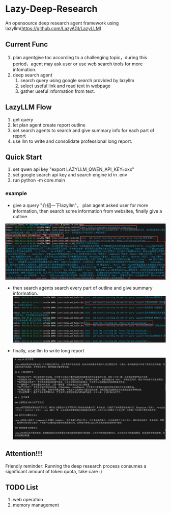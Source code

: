# Lazy-Deep-Research

An opensource deep research agent framework using lazyllm(https://github.com/LazyAGI/LazyLLM)

## Current Func

1. plan agentgive toc according to a challenging topic，during this period，agent may ask user or use web search tools for more infomation.
2. deep search agent
   1. search query using google search provided by lazyllm
   2. select useful link and read text in webpage
   3. gather useful information from text.

## LazyLLM Flow

1. get query
2. let plan agent create report outline
3. set search agents to search and give summary info for each part of report
4. use llm to write and consolidate professional long report.

## Quick Start

1. set qwen api key "export LAZYLLM_QWEN_API_KEY=xxx"
2. set google search api key and search engine id in .env
3. run python -m core.main

### example

- give a query "介绍一下lazyllm"， plan agent asked user for more information, then search some information from websites, finally give a outline.

![1741762831849](images/README/1741762831849.png)

- then search agents search every part of outline and give summary information.![1741762918270](images/README/1741762918270.png)
- finally, use llm to write long report

  ![1741763032873](images/README/1741763032873.png)

## Attention!!!
Friendly reminder: Running the deep research process consumes a significant amount of token quota, take care :)

## TODO List

1. web operation
2. memory management
